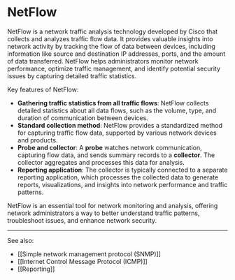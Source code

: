 
# NetFlow

NetFlow is a network traffic analysis technology developed by Cisco that collects and analyzes traffic flow data. It provides valuable insights into network activity by tracking the flow of data between devices, including information like source and destination IP addresses, ports, and the amount of data transferred. NetFlow helps administrators monitor network performance, optimize traffic management, and identify potential security issues by capturing detailed traffic statistics.

Key features of NetFlow:

- **Gathering traffic statistics from all traffic flows**: NetFlow collects detailed statistics about all data flows, such as the volume, type, and duration of communication between devices.
- **Standard collection method**: NetFlow provides a standardized method for capturing traffic flow data, supported by various network devices and products.
- **Probe and collector**: A **probe** watches network communication, capturing flow data, and sends summary records to a **collector**. The collector aggregates and processes this data for analysis.
- **Reporting application**: The collector is typically connected to a separate reporting application, which processes the collected data to generate reports, visualizations, and insights into network performance and traffic patterns.

NetFlow is an essential tool for network monitoring and analysis, offering network administrators a way to better understand traffic patterns, troubleshoot issues, and enhance network security.

---

See also:

- [[Simple network management protocol (SNMP)]]
- [[Internet Control Message Protocol (ICMP)]]
- [[Reporting]]